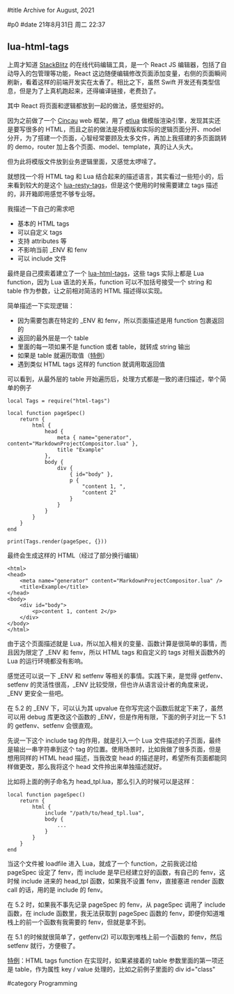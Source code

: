#title Archive for August, 2021

#p0
#date 21年8月31日 周二 22:37

## lua-html-tags

上周才知道 [StackBlitz](https://stackblitz.com/) 的在线代码编辑工具，是一个 React JS 编辑器，包括了自动导入的包管理等功能，React 这边随便编辑修改页面添加变量，右侧的页面瞬间刷新，看着这样的前端开发实在太香了。相比之下，虽然 Swift 开发还有类型信息，但是为了上真机跑起来，还得编译链接，老费劲了。

其中 React 将页面和逻辑都放到一起的做法，感觉挺好的。

因为之前做了一个 [Cincau](https://github.com/lalawue/cincau) web 框架，用了 [etlua](https://github.com/leafo/etlua) 做模版渲染引擎，发现其实还是要写很多的 HTML，而且之前的做法是将模版和实际的逻辑页面分开、model 分开，为了搭建一个页面，心智经常要顾及太多文件，再加上我搭建的多页面跳转的 demo，router 加上各个页面、model、template，真的让人头大。

但为此将模版文件放到业务逻辑里面，又感觉太啰嗦了。

就想找一个将 HTML tag 和 Lua 结合起来的描述语言，其实看过一些短小的，后来看到较大的是这个 [lua-resty-tags](https://github.com/bungle/lua-resty-tags)，但是这个使用的时候需要建立 tags 描述的，非开箱即用感觉不够专业呀。

我描述一下自己的需求吧

- 基本的 HTML tags
- 可以自定义 tags
- 支持 attributes 等
- 不影响当前 _ENV 和 fenv
- 可以 include 文件

最终是自己摸索着建立了一个 [lua-html-tags](https://github.com/lalawue/lua-html-tags)，这些 tags 实际上都是 Lua function，因为 Lua 语法的关系，function 可以不加括号接受一个 string 和 table 作为参数，让之前相对简洁的 HTML 描述得以实现。

简单描述一下实现逻辑：

- 因为需要包裹在特定的 _ENV 和 fenv，所以页面描述是用 function 包裹返回的
- 返回的最外层是一个 table
- 里面的每一项如果不是 function 或者 table，就转成 string 输出
- 如果是 table 就遍历取值（[特例](#fn1)）
- 遇到类似 HTML tags 这样的 function 就调用取返回值

可以看到，从最外层的 table 开始遍历后，处理方式都是一致的递归描述，举个简单的例子

```source
local Tags = require("html-tags")

local function pageSpec()
    return {
        html {
            head {
                meta { name="generator", content="MarkdownProjectCompositor.lua" },
                title "Example"
            },
            body {
                div {
                    { id="body" },
                    p {
                        "content 1, ",
                        "content 2"
                    }
                }
            }
        }
    }
end

print(Tags.render(pageSpec, {}))
```

最终会生成这样的 HTML（经过了部分换行编辑）

```
<html>
<head>
    <meta name="generator" content="MarkdownProjectCompositor.lua" />
    <title>Example</title>
</head>
<body>
    <div id="body">
        <p>content 1, content 2</p>
    </div>
</body>
</html>
```

由于这个页面描述就是 Lua，所以加入相关的变量、函数计算是很简单的事情，而且因为限定了 _ENV 和 fenv，所以 HTML tags 和自定义的 tags 对相关函数外的 Lua 的运行环境都没有影响。

感觉还可以说一下 _ENV 和 setfenv 等相关的事情。实践下来，是觉得 getfenv、setfenv 的灵活性很高，_ENV 比较受限，但也许从语言设计者的角度来说，_ENV 更安全一些吧。

在 5.2 的 _ENV 下，可以认为其 upvalue 在你写完这个函数后就定下来了，虽然可以用 debug 库更改这个函数的 _ENV，但是作用有限，下面的例子对比一下 5.1 的 getfenv、setfenv 会很直观。

先说一下这个 include tag 的作用，就是引入一个 Lua 文件描述的子页面，最终是输出一串字符串到这个 tag 的位置。使用场景时，比如我做了很多页面，但是想用同样的 HTML head 描述，当我改变 head 的描述是时，希望所有页面都能同样做更改，那么我将这个 head 文件拎出来单独描述就好。

比如将上面的例子命名为 head_tpl.lua，那么引入的时候可以是这样：

```source
local function pageSpec()
    return {
        html {
            include "/path/to/head_tpl.lua",
            body {
                ...
            }
        }
    }
end
```

当这个文件被 loadfile 进入 Lua，就成了一个 function，之前我说过给 pageSpec 设定了 fenv，而 include 是早已经建立好的函数，有自己的 fenv，这时候 include 进来的 head_tpl 函数，如果我不设置 fenv，直接塞进 render 函数 call 的话，用的是 include 的 fenv。

在 5.2 时，如果我不事先记录 pageSpec 的 fenv，从 pageSpec 调用了 include 函数，在 include 函数里，我无法获取到 pageSpec 函数的 fenv，即便你知道堆栈上的前一个函数有我需要的 fenv，但就是拿不到。

在 5.1 的时候就很简单了，getfenv(2) 可以取到堆栈上前一个函数的 fenv，然后 setfenv 就行，方便极了。

[特例](#fn1)：HTML tags function 在实现时，如果紧接着的 table 参数里面的第一项还是 table，作为属性 key / value 处理的，比如之前例子里面的 div id="class"

#category Programming